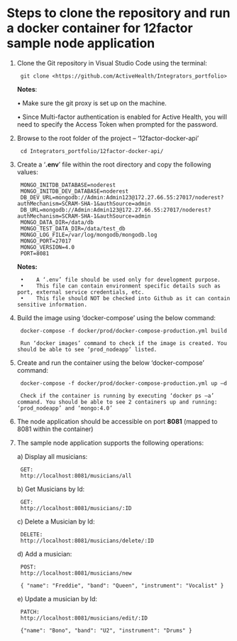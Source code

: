 # Steps to clone the repository and run a docker container for 12factor sample node application

1) Clone the Git repository in Visual Studio Code using the terminal:

        git clone <https://github.com/ActiveHealth/Integrators_portfolio>

    **Notes**:

    •    Make sure the git proxy is set up on the machine.

    •    Since Multi-factor authentication is enabled for Active           Health, you will need to specify the Access Token when            prompted for the password.

2) Browse to the root folder of the project – ‘12factor-docker-api’

        cd Integrators_portfolio/12factor-docker-api/

3) Create a ‘**.env**’ file within the root directory and copy the following values:

        MONGO_INITDB_DATABASE=noderest
        MONGO_INITDB_DEV_DATABASE=noderest
        DB_DEV_URL=mongodb://Admin:Admin123@172.27.66.55:27017/noderest?authMechanism=SCRAM-SHA-1&authSource=admin
        DB_URL=mongodb://Admin:Admin123@172.27.66.55:27017/noderest?authMechanism=SCRAM-SHA-1&authSource=admin
        MONGO_DATA_DIR=/data/db
        MONGO_TEST_DATA_DIR=/data/test_db
        MONGO_LOG_FILE=/var/log/mongodb/mongodb.log
        MONGO_PORT=27017
        MONGO_VERSION=4.0
        PORT=8081

    **Notes:**

        •    A ‘.env’ file should be used only for development purpose. 
        •    This file can contain environment specific details such as port, external service credentials, etc. 
        •    This file should NOT be checked into Github as it can contain sensitive information.

4) Build the image using ‘docker-compose’ using the below command:

        docker-compose -f docker/prod/docker-compose-production.yml build

        Run ‘docker images’ command to check if the image is created. You should be able to see ‘prod_nodeapp’ listed.

5) Create and run the container using the below ‘docker-compose’ command:

        docker-compose -f docker/prod/docker-compose-production.yml up –d

        Check if the container is running by executing ‘docker ps –a’ command. You should be able to see 2 containers up and running: ‘prod_nodeapp’ and ‘mongo:4.0’

6) The node application should be accessible on port **8081** (mapped to 8081 within the container)

7) The sample node application supports the following operations:

    a)    Display all musicians:
    
        GET:
        http://localhost:8081/musicians/all

    b) Get Musicians by Id:
    
        GET:
        http://localhost:8081/musicians/:ID

    c)       Delete a Musician by Id:
    
        DELETE:
        http://localhost:8081/musicians/delete/:ID

    d)      Add a musician:
    
        POST:
        http://localhost:8081/musicians/new

        { "name": "Freddie", "band": "Queen", "instrument": "Vocalist" }

    e)  Update a musician by Id:
    
        PATCH:
        http://localhost:8081/musicians/edit/:ID
        
        {"name": "Bono", "band": "U2", "instrument": "Drums" }
